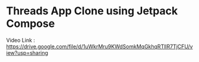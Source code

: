 # Threads App Clone using Jetpack Compose
Video Link : https://drive.google.com/file/d/1uWkrMru9KWdSomkMqGkhqRTllR7TjCFU/view?usp=sharing
